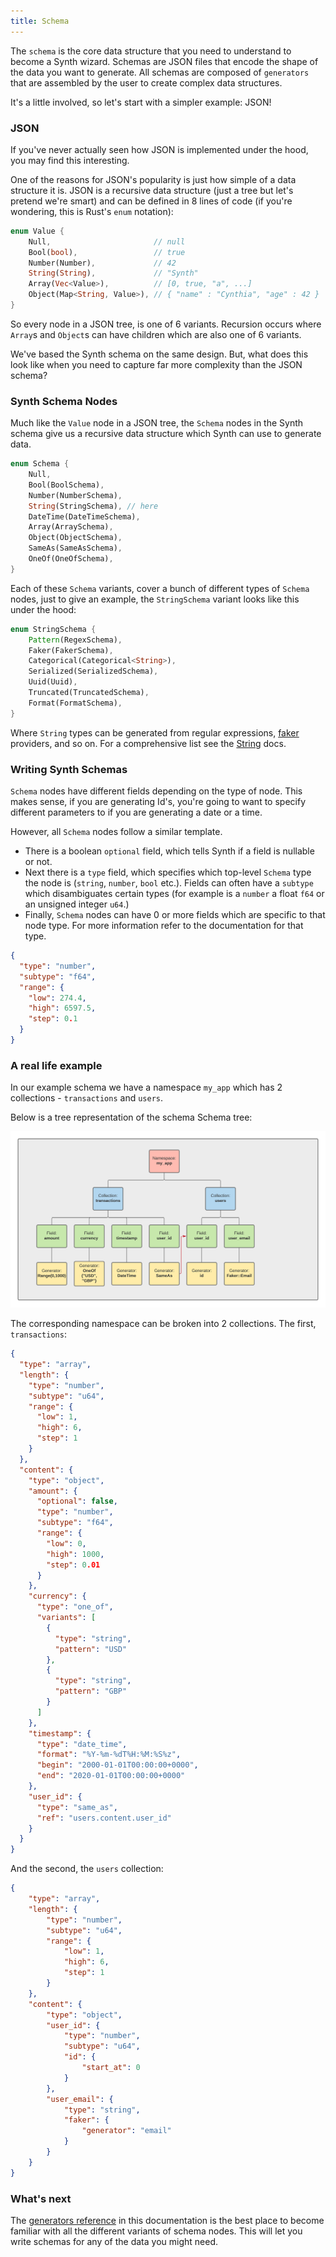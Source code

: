 ```yaml
---
title: Schema
---
```


The `schema` is the core data structure that you need to understand to become a Synth wizard. Schemas are JSON files
that encode the shape of the data you want to generate. All schemas are composed of `generators` that are assembled by
the user to create complex data structures.

It's a little involved, so let's start with a simpler example: JSON!

### JSON

If you've never actually seen how JSON is implemented under the hood, you may find this interesting.

One of the reasons for JSON's popularity is just how simple of a data structure it is. JSON is a recursive data
structure (just a tree but let's pretend we're smart) and can be defined in 8 lines of code (if you're wondering, this
is Rust's `enum` notation):

```rust
enum Value {
    Null,                       // null
    Bool(bool),                 // true
    Number(Number),             // 42
    String(String),             // "Synth"
    Array(Vec<Value>),          // [0, true, "a", ...]
    Object(Map<String, Value>), // { "name" : "Cynthia", "age" : 42 }
}
```

So every node in a JSON tree, is one of 6 variants. Recursion occurs where `Array`s and `Object`s can have children
which are also one of 6 variants.

We've based the Synth schema on the same design. But, what does this look like when you need to capture far more
complexity than the JSON schema?

### Synth Schema Nodes

Much like the `Value` node in a JSON tree, the `Schema` nodes in the Synth schema give us a recursive data structure
which Synth can use to generate data.

```rust
enum Schema {
    Null,
    Bool(BoolSchema),
    Number(NumberSchema),
    String(StringSchema), // here
    DateTime(DateTimeSchema),
    Array(ArraySchema),
    Object(ObjectSchema),
    SameAs(SameAsSchema),
    OneOf(OneOfSchema),
}
```

Each of these `Schema` variants, cover a bunch of different types of `Schema` nodes, just to give an example,
the `StringSchema` variant looks like this under the hood:

```rust
enum StringSchema {
    Pattern(RegexSchema),
    Faker(FakerSchema),
    Categorical(Categorical<String>),
    Serialized(SerializedSchema),
    Uuid(Uuid),
    Truncated(TruncatedSchema),
    Format(FormatSchema),
}
```

Where `String` types can be generated from regular expressions, [faker](/content/string.md#faker) providers, and so on.
For a comprehensive list see the [String](/content/string.md) docs.

### Writing Synth Schemas

`Schema` nodes have different fields depending on the type of node. This makes sense, if you are generating Id's,
you're going to want to specify different parameters to if you are generating a date or a time.

However, all `Schema` nodes follow a similar template.

- There is a boolean `optional` field, which tells Synth if a field is nullable or not.
- Next there is a `type` field, which specifies which top-level `Schema` type the node is (`string`, `number`, `bool`
  etc.). Fields can often have a `subtype` which disambiguates certain types (for example is a `number` a float `f64` or
  an unsigned integer `u64`.)
- Finally, `Schema` nodes can have 0 or more fields which are specific to that node type. For more information refer to
  the documentation for that type.

```json synth
{
  "type": "number",
  "subtype": "f64",
  "range": {
    "low": 274.4,
    "high": 6597.5,
    "step": 0.1
  }
}
```

### A real life example

In our example schema we have a namespace `my_app` which has 2 collections - `transactions` and `users`.

Below is a tree representation of the schema Schema tree:

![An example schema](img/schema_overview.png)

The corresponding namespace can be broken into 2 collections. The first, `transactions`:

```json synth[transactions.json]
{
  "type": "array",
  "length": {
    "type": "number",
    "subtype": "u64",
    "range": {
      "low": 1,
      "high": 6,
      "step": 1
    }
  },
  "content": {
    "type": "object",
    "amount": {
      "optional": false,
      "type": "number",
      "subtype": "f64",
      "range": {
        "low": 0,
        "high": 1000,
        "step": 0.01
      }
    },
    "currency": {
      "type": "one_of",
      "variants": [
        {
          "type": "string",
          "pattern": "USD"
        },
        {
          "type": "string",
          "pattern": "GBP"
        }
      ]
    },
    "timestamp": {
      "type": "date_time",
      "format": "%Y-%m-%dT%H:%M:%S%z",
      "begin": "2000-01-01T00:00:00+0000",
      "end": "2020-01-01T00:00:00+0000"
    },
    "user_id": {
      "type": "same_as",
      "ref": "users.content.user_id"
    }
  }
}
```

And the second, the `users` collection:

```json synth[users.json]
{
    "type": "array",
    "length": {
        "type": "number",
        "subtype": "u64",
        "range": {
            "low": 1,
            "high": 6,
            "step": 1
        }
    },
    "content": {
        "type": "object",
        "user_id": {
            "type": "number",
            "subtype": "u64",
            "id": {
                "start_at": 0
            }
        },
        "user_email": {
            "type": "string",
            "faker": {
                "generator": "email"
            }
        }
    }
}
```

### What's next

The [generators reference](../content/null.md) in this documentation is the best place to become familiar with all the
different variants of schema nodes. This will let you write schemas for any of the data you might need.
